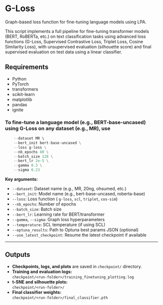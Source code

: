 # G-Loss
Graph-based loss function for fine-tuning language models using LPA.

This script implements a full pipeline for fine-tuning transformer models (BERT, RoBERTa, etc.) on text classification tasks using advanced loss functions (G-Loss, Supervised Contrastive Loss, Triplet Loss, Cosine Similarity Loss), with unsupervised evaluation (silhouette score) and final supervised evaluation on test data using a linear classifier.

## Requirements

- Python 
- PyTorch
- transformers
- scikit-learn
- matplotlib
- pandas
- ignite

### To fine-tune a language model (e.g., BERT-base-uncased) using G-Loss on any dataset (e.g., MR), use
```python new-codes/fine_tuning.py \
    --dataset MR \    
    --bert_init bert-base-uncased \
    --loss g-loss \
    --nb_epochs 80 \
    --batch_size 128 \
    --bert_lr 2e-5 \
    --gamma 0.3 \
    --sigma 0.23
```

**Key arguments:**
- `--dataset`: Dataset name (e.g., MR, 20ng, ohsumed, etc.)
- `--bert_init`: Model name (e.g., bert-base-uncased, roberta-base)
- `--loss`: Loss function ( `g-loss`, `scl`, `triplet`, `cos-sim`)
- `--nb_epochs`: Number of epochs
- `--batch_size`: Batch size
- `--bert_lr`: Learning rate for BERT/transformer
- `--gamma`, `--sigma`: Graph loss hyperparameters
- `--temperature`: SCL temperature (if using SCL)
- `--optuna_results`: Path to Optuna best params JSON (optional)
- `--use_latest_checkpoint`: Resume the latest checkpoint if available

---
## Outputs

- **Checkpoints, logs, and plots** are saved in `checkpoint/` directory.
- **Training and evaluation logs:**  
  `checkpoint/<run-folder>/training_finetuning_plotting.log`
- **t-SNE and silhouette plots:**  
  `checkpoint/<run-folder>/`
- **Final classifier weights:**  
  `checkpoint/<run-folder>/final_classifier.pth`
